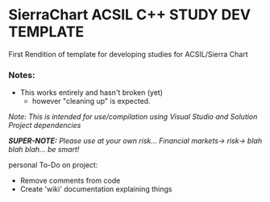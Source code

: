 # SierraChart ACSIL C++ STUDY DEV TEMPLATE
First Rendition of template for developing
studies for ACSIL/Sierra Chart

### Notes:
- This works entirely and hasn't broken (yet)
  - however "cleaning up" is expected.
    

*Note: This is intended for use/compilation using Visual Studio and Solution Project dependencies*


***SUPER-NOTE:*** *Please use at your own risk... Financial markets-> risk-> blah blah blah... be smart!*




personal To-Do on project:
- Remove comments from code 
- Create 'wiki' documentation explaining things
